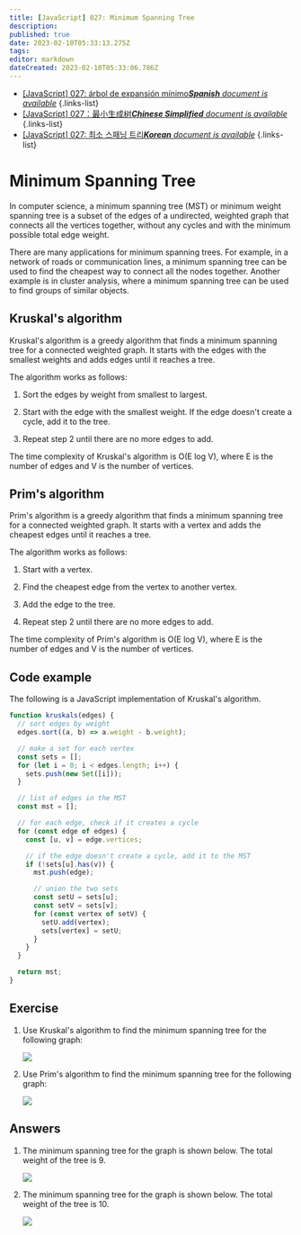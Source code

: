 ```yaml
---
title: [JavaScript] 027: Minimum Spanning Tree
description: 
published: true
date: 2023-02-10T05:33:13.275Z
tags: 
editor: markdown
dateCreated: 2023-02-10T05:33:06.786Z
---
```


- [[JavaScript] 027: árbol de expansión mínimo***Spanish** document is available*](/es/Knowledge-base/Algorithm/javascript-027-minimum-spanning-tree)
{.links-list}
- [[JavaScript] 027：最小生成树***Chinese Simplified** document is available*](/zh/Knowledge-base/Algorithm/javascript-027-minimum-spanning-tree)
{.links-list}
- [[JavaScript] 027: 최소 스패닝 트리***Korean** document is available*](/ko/Knowledge-base/Algorithm/javascript-027-minimum-spanning-tree)
{.links-list}


# Minimum Spanning Tree

In computer science, a minimum spanning tree (MST) or minimum weight spanning tree is a subset of the edges of a undirected, weighted graph that connects all the vertices together, without any cycles and with the minimum possible total edge weight.

There are many applications for minimum spanning trees. For example, in a network of roads or communication lines, a minimum spanning tree can be used to find the cheapest way to connect all the nodes together. Another example is in cluster analysis, where a minimum spanning tree can be used to find groups of similar objects.

## Kruskal's algorithm

Kruskal's algorithm is a greedy algorithm that finds a minimum spanning tree for a connected weighted graph. It starts with the edges with the smallest weights and adds edges until it reaches a tree.

The algorithm works as follows:

1.  Sort the edges by weight from smallest to largest.

2.  Start with the edge with the smallest weight. If the edge doesn't create a cycle, add it to the tree.

3.  Repeat step 2 until there are no more edges to add.

The time complexity of Kruskal's algorithm is O(E log V), where E is the number of edges and V is the number of vertices.

## Prim's algorithm

Prim's algorithm is a greedy algorithm that finds a minimum spanning tree for a connected weighted graph. It starts with a vertex and adds the cheapest edges until it reaches a tree.

The algorithm works as follows:

1.  Start with a vertex.

2.  Find the cheapest edge from the vertex to another vertex.

3.  Add the edge to the tree.

4.  Repeat step 2 until there are no more edges to add.

The time complexity of Prim's algorithm is O(E log V), where E is the number of edges and V is the number of vertices.

## Code example

The following is a JavaScript implementation of Kruskal's algorithm.

```javascript
function kruskals(edges) {
  // sort edges by weight
  edges.sort((a, b) => a.weight - b.weight);

  // make a set for each vertex
  const sets = [];
  for (let i = 0; i < edges.length; i++) {
    sets.push(new Set([i]));
  }

  // list of edges in the MST
  const mst = [];

  // for each edge, check if it creates a cycle
  for (const edge of edges) {
    const [u, v] = edge.vertices;

    // if the edge doesn't create a cycle, add it to the MST
    if (!sets[u].has(v)) {
      mst.push(edge);

      // union the two sets
      const setU = sets[u];
      const setV = sets[v];
      for (const vertex of setV) {
        setU.add(vertex);
        sets[vertex] = setU;
      }
    }
  }

  return mst;
}
```

## Exercise

1.  Use Kruskal's algorithm to find the minimum spanning tree for the following graph:

    ![](https://i.imgur.com/lVqnqj7.png)

2.  Use Prim's algorithm to find the minimum spanning tree for the following graph:

    ![](https://i.imgur.com/kzFcNcu.png)

## Answers

1.  The minimum spanning tree for the graph is shown below. The total weight of the tree is 9.

    ![](https://i.imgur.com/zM0FtqD.png)

2.  The minimum spanning tree for the graph is shown below. The total weight of the tree is 10.

    ![](https://i.imgur.com/kzFcNcu.png)